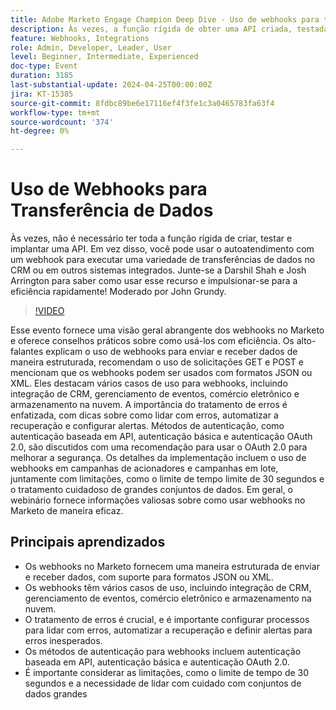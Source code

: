 ```yaml
---
title: Adobe Marketo Engage Champion Deep Dive - Uso de webhooks para transferir dados
description: Às vezes, a função rígida de obter uma API criada, testada e implantada não é necessária. Em vez disso, você pode usar o autoatendimento com um webhook para executar uma variedade de transferências de dados no CRM ou em outros sistemas integrados. Junte-se a Darshil Shah e Josh Arrington para saber como usar esse recurso e impulsionar-se para a eficiência rapidamente! Moderado por John Grundy.
feature: Webhooks, Integrations
role: Admin, Developer, Leader, User
level: Beginner, Intermediate, Experienced
doc-type: Event
duration: 3185
last-substantial-update: 2024-04-25T00:00:00Z
jira: KT-15385
source-git-commit: 8fdbc89be6e17116ef4f3fe1c3a0465783fa63f4
workflow-type: tm+mt
source-wordcount: '374'
ht-degree: 0%

---
```



# Uso de Webhooks para Transferência de Dados

Às vezes, não é necessário ter toda a função rígida de criar, testar e implantar uma API. Em vez disso, você pode usar o autoatendimento com um webhook para executar uma variedade de transferências de dados no CRM ou em outros sistemas integrados. Junte-se a Darshil Shah e Josh Arrington para saber como usar esse recurso e impulsionar-se para a eficiência rapidamente! Moderado por John Grundy.

>[!VIDEO](https://video.tv.adobe.com/v/3428687/?learn=on)

Esse evento fornece uma visão geral abrangente dos webhooks no Marketo e oferece conselhos práticos sobre como usá-los com eficiência. Os alto-falantes explicam o uso de webhooks para enviar e receber dados de maneira estruturada, recomendam o uso de solicitações GET e POST e mencionam que os webhooks podem ser usados com formatos JSON ou XML. Eles destacam vários casos de uso para webhooks, incluindo integração de CRM, gerenciamento de eventos, comércio eletrônico e armazenamento na nuvem. A importância do tratamento de erros é enfatizada, com dicas sobre como lidar com erros, automatizar a recuperação e configurar alertas. Métodos de autenticação, como autenticação baseada em API, autenticação básica e autenticação OAuth 2.0, são discutidos com uma recomendação para usar o OAuth 2.0 para melhorar a segurança. Os detalhes da implementação incluem o uso de webhooks em campanhas de acionadores e campanhas em lote, juntamente com limitações, como o limite de tempo limite de 30 segundos e o tratamento cuidadoso de grandes conjuntos de dados. Em geral, o webinário fornece informações valiosas sobre como usar webhooks no Marketo de maneira eficaz.

## Principais aprendizados

* Os webhooks no Marketo fornecem uma maneira estruturada de enviar e receber dados, com suporte para formatos JSON ou XML.
* Os webhooks têm vários casos de uso, incluindo integração de CRM, gerenciamento de eventos, comércio eletrônico e armazenamento na nuvem.
* O tratamento de erros é crucial, e é importante configurar processos para lidar com erros, automatizar a recuperação e definir alertas para erros inesperados.
* Os métodos de autenticação para webhooks incluem autenticação baseada em API, autenticação básica e autenticação OAuth 2.0.
* É importante considerar as limitações, como o limite de tempo de 30 segundos e a necessidade de lidar com cuidado com conjuntos de dados grandes
